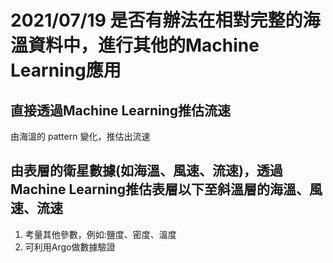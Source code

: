 # 2021/07/19 是否有辦法在相對完整的海溫資料中，進行其他的Machine Learning應用  
## 直接透過Machine Learning推估流速
由海溫的 pattern 變化，推估出流速
## 由表層的衛星數據(如海溫、風速、流速)，透過Machine Learning推估表層以下至斜溫層的海溫、風速、流速
1. 考量其他參數，例如:鹽度、密度、溫度
2. 可利用Argo做數據驗證
